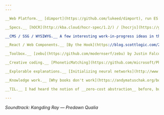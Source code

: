 ```yaml
---
---

__Web Platform.__ [dimport](https://github.com/lukeed/dimport), run ES Module syntax (`import`, `import()`, and `export`) in any browser (even IE) / A canary version of the [Chromium-based Edge](https://www.microsoftedgeinsider.com/en-us/download) is now available for macOS

__Specs.__ [hOCR](http://kba.cloud/hocr-spec/1.2/) / [hocrjs](https://github.com/kba/hocrjs) / [hocr-proofreader](https://github.com/not-implemented/hocr-proofreader)

__CMS / SSG / WYSIWYG.__ A few interesting work-in-progress ideas in this space: [blocks](https://github.com/blocks/blocks), a MDX-based WYSIWYG editor; [grit](https://github.com/kahlil/grit), a Markdown editor for statically generated blogs 

__React / Web Components.__ [By the Hook](https://blog.scottlogic.com/2019/05/09/by-the-hook-a-practical-introduction-to-react-hooks.html), a practical introduction to React hooks by Matt Stobbs / [Announcing Stencil One: Beta](https://blog.ionicframework.com/announcing-stencil-one-beta/) by Manu Almeida / [Virtual DOM is Pure Overhead](https://svelte.dev/blog/virtual-dom-is-pure-overhead) by Rich Harris

__Toolbox.__ [zebu](https://github.com/modernserf/zebu) by Justin Falcone, a compiler for little languages in tagged template strings / [env-paths](https://github.com/sindresorhus/env-paths) by Sindre Sorhus, useful for building CLI apps / [Tornis](https://tornis.robbowen.digital/), a minimal JavaScript library that watches the state of your browser's viewport

__Creative coding.__ [PhoneticMatching](https://github.com/microsoft/PhoneticMatching), text utilities to do string comparisons on phonemes (the sound of the string), as opposed to characters / [Oimo.js](https://github.com/lo-th/Oimo.js), lightweight 3D physics engine / [Babylon.js](https://github.com/BabylonJS/Babylon.js), a complete JavaScript framework for building 3D games with HTML5 and WebGL / [generative art](https://github.com/aaronpenne/generative_art) (with code) by Aaron Penne

__Explorable explanations.__ [Initializing neural networks](http://www.deeplearning.ai/ai-notes/initialization/) / [Folding the DOM](https://www.joshwcomeau.com/posts/folding-the-dom/) by Josh Comeau / Yining Shi on [Approaching Technology Creatively, Accessible Tech and Educational Tools](https://blog.schoolofma.org/post/184686755427/yining-shi-on-approaching-technology-creatively)

__Knowledge work.__ [Why books don't work](https://andymatuschak.org/books/) by Andy Matuschak / [Into the personal website-verse](https://matthiasott.com/articles/into-the-personal-website-verse) by Mattias Ott / [Permission to write stuff](http://brendandawes.com/blog/permission-to-write-anything) by Brendan Dawes

__TIL.__ I had heard the notion of __zero-cost abstraction__ before, but [this article](https://boats.gitlab.io/blog/post/zero-cost-abstractions/) clarified it for me / [This one](https://joshpeterson.github.io/a-zero-cost-abstraction) is also good

---
```


_Soundtrack: Kangding Ray — Predawn Qualia_